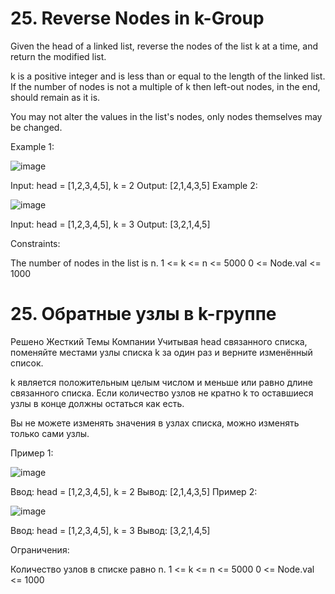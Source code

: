 # 25. Reverse Nodes in k-Group

Given the head of a linked list, reverse the nodes of the list k at a time, and return the modified list.

k is a positive integer and is less than or equal to the length of the linked list. If the number of nodes is not a multiple of k then left-out nodes, in the end, should remain as it is.

You may not alter the values in the list's nodes, only nodes themselves may be changed.

 

Example 1:

![image](https://github.com/user-attachments/assets/f963257e-2ad7-4f47-8adf-b842dcd2d572)

Input: head = [1,2,3,4,5], k = 2
Output: [2,1,4,3,5]
Example 2:

![image](https://github.com/user-attachments/assets/7bd8196c-7824-4de7-a6a5-9cabe03faece)

Input: head = [1,2,3,4,5], k = 3
Output: [3,2,1,4,5]
 

Constraints:

The number of nodes in the list is n.
1 <= k <= n <= 5000
0 <= Node.val <= 1000

# 25. Обратные узлы в k-группе
Решено
Жесткий
Темы
Компании
Учитывая head связанного списка, поменяйте местами узлы списка k за один раз и верните изменённый список.

k является положительным целым числом и меньше или равно длине связанного списка. Если количество узлов не кратно k то оставшиеся узлы в конце должны остаться как есть.

Вы не можете изменять значения в узлах списка, можно изменять только сами узлы.

 

Пример 1:

![image](https://github.com/user-attachments/assets/f963257e-2ad7-4f47-8adf-b842dcd2d572)

Ввод: head = [1,2,3,4,5], k = 2
Вывод: [2,1,4,3,5]
Пример 2:

![image](https://github.com/user-attachments/assets/7bd8196c-7824-4de7-a6a5-9cabe03faece)

Ввод: head = [1,2,3,4,5], k = 3
Вывод: [3,2,1,4,5]
 

Ограничения:

Количество узлов в списке равно n.
1 <= k <= n <= 5000
0 <= Node.val <= 1000
